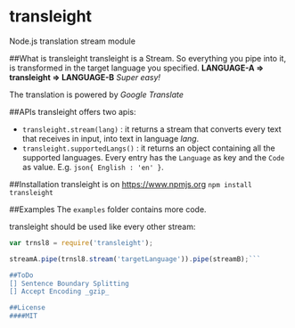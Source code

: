 transleight
===========

Node.js translation stream module

##What is transleight
transleight is a Stream. So everything you pipe into it, is transformed in the target language you specified.
__LANGUAGE-A => transleight => LANGUAGE-B__
_Super easy!_

The translation is powered by _Google Translate_

##APIs
transleight offers two apis:
- `transleight.stream(lang)` : it returns a stream that converts every text that receives in input, into text in language _lang_.
- `transleight.supportedLangs()` : it returns an object containing all the supported languages. Every entry has the `Language` as key and the `Code` as value. E.g. ```json{ English : 'en' }```.

##Installation
transleight is on https://www.npmjs.org
`npm install transleight`

##Examples
The `examples` folder contains more code.

transleight should be used like every other stream:

```javascript
var trnsl8 = require('transleight');

streamA.pipe(trnsl8.stream('targetLanguage')).pipe(streamB);```

##ToDo
[] Sentence Boundary Splitting
[] Accept Encoding _gzip_

##License
####MIT